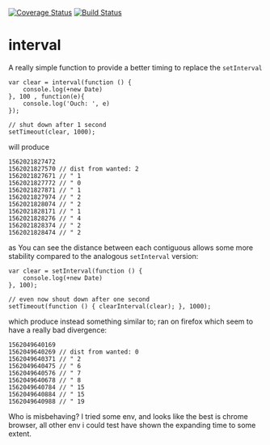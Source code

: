 [![Coverage Status](https://coveralls.io/repos/github/fedeghe/interval/badge.svg?branch=master)](https://coveralls.io/github/fedeghe/interval?branch=master)
[![Build Status](https://travis-ci.org/fedeghe/interval.svg?branch=master)](https://travis-ci.org/fedeghe/interval)
# interval

A really simple function to provide a better timing to replace the `setInterval`

```
var clear = interval(function () {
    console.log(+new Date)
}, 100 , function(e){
    console.log('Ouch: ', e)
});

// shut down after 1 second
setTimeout(clear, 1000);
```

will produce

```
1562021827472
1562021827570 // dist from wanted: 2
1562021827671 // " 1
1562021827772 // " 0
1562021827871 // " 1 
1562021827974 // " 2
1562021828074 // " 2
1562021828171 // " 1
1562021828276 // " 4
1562021828374 // " 2
1562021828474 // " 2
```
as You can see the distance between each contiguous allows some more stability compared to the analogous `setInterval` version:

```
var clear = setInterval(function () {
    console.log(+new Date)
}, 100);

// even now shout down after one second
setTimeout(function () { clearInterval(clear); }, 1000);
```
which produce instead something similar to; ran on firefox which seem to have a really bad divergence:
```
1562049640169
1562049640269 // dist from wanted: 0
1562049640371 // " 2
1562049640475 // " 6
1562049640576 // " 7
1562049640678 // " 8
1562049640784 // " 15
1562049640884 // " 15
1562049640988 // " 19
```
Who is misbehaving?
I tried some env, and looks like the best is chrome browser, all other env i could test have shown the expanding time to some extent.